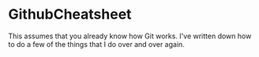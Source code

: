 # GithubCheatsheet
This assumes that you already know how Git works. I've written down how to do a few of the things that I do over and over again.
